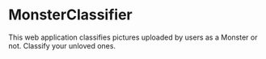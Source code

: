 # MonsterClassifier
This web application classifies pictures uploaded by users as a Monster or not. Classify your unloved ones.
